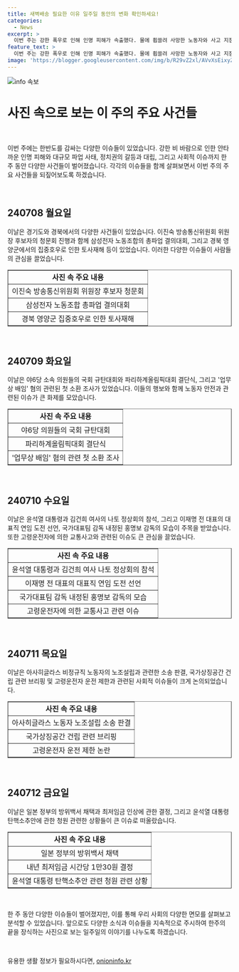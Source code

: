 ```yaml
---
title: 새벽배송 필요한 이유 일주일 동안의 변화 확인하세요!
categories:
  - News
excerpt: >
  이번 주는 강한 폭우로 인해 인명 피해가 속출했다. 물에 휩쓸려 사망한 노동자와 사고 지점에서 떨어진 저수지에서 발견된 여성 A씨의 사망으로 안타까운 사연들이 전해졌다. 또한, 윤석열 대통령의 거부에 따른 채 상병 특검법과 파리 올림픽 결단식, 그리고 대법원의 아사히글라스 노동자 소송 판결 등의 이야기도 주목받았다. 정치 또한 활발하게 이뤄졌는데, 이재명 전 대표의 대표직 연임 선언과  더불어민주당 김승원, 이건태, 이성윤, 장경태, 전현희 의원과 조국혁신당 박은정 의원이 윤석열 대통령 탄핵 소추안 청원 관련 청문회 출석요구서를 전달하는 과정에서 경비단 소속 경찰들과의 갈등도 끊이지 않았다.
feature_text: >
  이번 주는 강한 폭우로 인해 인명 피해가 속출했다. 물에 휩쓸려 사망한 노동자와 사고 지점에서 떨어진 저수지에서 발견된 여성 A씨의 사망으로 안타까운 사연들이 전해졌다. 또한, 윤석열 대통령의 거부에 따른 채 상병 특검법과 파리 올림픽 결단식, 그리고 대법원의 아사히글라스 노동자 소송 판결 등의 이야기도 주목받았다. 정치 또한 활발하게 이뤄졌는데, 이재명 전 대표의 대표직 연임 선언과  더불어민주당 김승원, 이건태, 이성윤, 장경태, 전현희 의원과 조국혁신당 박은정 의원이 윤석열 대통령 탄핵 소추안 청원 관련 청문회 출석요구서를 전달하는 과정에서 경비단 소속 경찰들과의 갈등도 끊이지 않았다.
image: 'https://blogger.googleusercontent.com/img/b/R29vZ2xl/AVvXsEixyZcFfHzMRdzZMjFBmAUKJYCLCGyLL1o632UiGVXcaFdKo_bkvkuCioo0uUKlGfBVcT3P84aROyZIXSBEx3Aw5nCQ3pTgDom1WDC4m8eifvWiAmWEEVb4x6G_l8C0QH225ldMjyaFvpxGEBGNO37VmDTDMHGhJPq73UglMfDca1-0aw/s1600/blogspot.png'
---
```


<p><img src="https://blogger.googleusercontent.com/img/b/R29vZ2xl/AVvXsEixyZcFfHzMRdzZMjFBmAUKJYCLCGyLL1o632UiGVXcaFdKo_bkvkuCioo0uUKlGfBVcT3P84aROyZIXSBEx3Aw5nCQ3pTgDom1WDC4m8eifvWiAmWEEVb4x6G_l8C0QH225ldMjyaFvpxGEBGNO37VmDTDMHGhJPq73UglMfDca1-0aw/s1600/blogspot.png" alt="info 속보" /></p>

<h1>사진 속으로 보는 이 주의 주요 사건들</h1>

<p data-ke-size="size16">&nbsp;</p>

<p>이번 주에는 한반도를 감싸는 다양한 이슈들이 있었습니다. 강한 비 바람으로 인한 안타까운 인명 피해와 대규모 파업 사태, 정치권의 갈등과 대립, 그리고 사회적 이슈까지 한 주 동안 다양한 사건들이 벌어졌습니다. 각각의 이슈들을 함께 살펴보면서 이번 주의 주요 사건들을 되짚어보도록 하겠습니다.</p>

<p data-ke-size="size16">&nbsp;</p>

<h2 data-ke-size="size26">240708 월요일</h2>

<p>이날은 경기도와 경북에서의 다양한 사건들이 있었습니다. 이진숙 방송통신위원회 위원장 후보자의 청문회 진행과 함께 삼성전자 노동조합의 총파업 결의대회, 그리고 경북 영양군에서의 집중호우로 인한 토사재해 등이 있었습니다. 이러한 다양한 이슈들이 사람들의 관심을 끌었습니다.</p>

<table style="width: 100%;" border="1">
<tbody>
<tr>
<td style="text-align: center; height: 17px;"><b>사진 속 주요 내용</b></td>
</tr>
<tr>
<td style="text-align: center; height: 17px;">이진숙 방송통신위원회 위원장 후보자 청문회</td>
</tr>
<tr>
<td style="text-align: center; height: 17px;">삼성전자 노동조합 총파업 결의대회</td>
</tr>
<tr>
<td style="text-align: center; height: 17px;">경북 영양군 집중호우로 인한 토사재해</td>
</tr>
</tbody>
</table>

<p data-ke-size="size16">&nbsp;</p>

<h2 data-ke-size="size26">240709 화요일</h2>

<p>이날은 야6당 소속 의원들의 국회 규탄대회와 파리하계올림픽대회 결단식, 그리고 '업무상 배임' 혐의 관련된 첫 소환 조사가 있었습니다. 이들의 행보와 함께 노동자 안전과 관련된 이슈가 큰 화제를 모았습니다.</p>

<table style="width: 100%;" border="1">
<tbody>
<tr>
<td style="text-align: center; height: 17px;"><b>사진 속 주요 내용</b></td>
</tr>
<tr>
<td style="text-align: center; height: 17px;">야6당 의원들의 국회 규탄대회</td>
</tr>
<tr>
<td style="text-align: center; height: 17px;">파리하계올림픽대회 결단식</td>
</tr>
<tr>
<td style="text-align: center; height: 17px;">'업무상 배임' 혐의 관련 첫 소환 조사</td>
</tr>
</tbody>
</table>

<p data-ke-size="size16">&nbsp;</p>

<h2 data-ke-size="size26">240710 수요일</h2>

<p>이날은 윤석열 대통령과 김건희 여사의 나토 정상회의 참석, 그리고 이재명 전 대표의 대표직 연임 도전 선언, 국가대표팀 감독 내정된 홍명보 감독의 모습이 주목을 받았습니다. 또한 고령운전자에 의한 교통사고와 관련된 이슈도 큰 관심을 끌었습니다.</p>

<table style="width: 100%;" border="1">
<tbody>
<tr>
<td style="text-align: center; height: 17px;"><b>사진 속 주요 내용</b></td>
</tr>
<tr>
<td style="text-align: center; height: 17px;">윤석열 대통령과 김건희 여사 나토 정상회의 참석</td>
</tr>
<tr>
<td style="text-align: center; height: 17px;">이재명 전 대표의 대표직 연임 도전 선언</td>
</tr>
<tr>
<td style="text-align: center; height: 17px;">국가대표팀 감독 내정된 홍명보 감독의 모습</td>
</tr>
<tr>
<td style="text-align: center; height: 17px;">고령운전자에 의한 교통사고 관련 이슈</td>
</tr>
</tbody>
</table>

<p data-ke-size="size16">&nbsp;</p>

<h2 data-ke-size="size26">240711 목요일</h2>

<p>이날은 아사히글라스 비정규직 노동자의 노조설립과 관련한 소송 판결, 국가상징공간 건립 관련 브리핑 및 고령운전자 운전 제한과 관련된 사회적 이슈들이 크게 논의되었습니다.</p>

<table style="width: 100%;" border="1">
<tbody>
<tr>
<td style="text-align: center; height: 17px;"><b>사진 속 주요 내용</b></td>
</tr>
<tr>
<td style="text-align: center; height: 17px;">아사히글라스 노동자 노조설립 소송 판결</td>
</tr>
<tr>
<td style="text-align: center; height: 17px;">국가상징공간 건립 관련 브리핑</td>
</tr>
<tr>
<td style="text-align: center; height: 17px;">고령운전자 운전 제한 논란</td>
</tr>
</tbody>
</table>

<p data-ke-size="size16">&nbsp;</p>

<h2 data-ke-size="size26">240712 금요일</h2>

<p>이날은 일본 정부의 방위백서 채택과 최저임금 인상에 관한 결정, 그리고 윤석열 대통령 탄핵소추안에 관한 청원 관련한 상황들이 큰 이슈로 떠올랐습니다.</p>

<table style="width: 100%;" border="1">
<tbody>
<tr>
<td style="text-align: center; height: 17px;"><b>사진 속 주요 내용</b></td>
</tr>
<tr>
<td style="text-align: center; height: 17px;">일본 정부의 방위백서 채택</td>
</tr>
<tr>
<td style="text-align: center; height: 17px;">내년 최저임금 시간당 1만30원 결정</td>
</tr>
<tr>
<td style="text-align: center; height: 17px;">윤석열 대통령 탄핵소추안 관련 청원 관련 상황</td>
</tr>
</tbody>
</table>

<p data-ke-size="size16">&nbsp;</p>

<p>한 주 동안 다양한 이슈들이 벌어졌지만, 이를 통해 우리 사회의 다양한 면모를 살펴보고 분석할 수 있었습니다. 앞으로도 다양한 소식과 이슈들을 지속적으로 주시하여 한주의 끝을 장식하는 사진으로 보는 일주일의 이야기를 나누도록 하겠습니다.</p>

<p data-ke-size="size16">&nbsp;</p>
유용한 생활 정보가 필요하시다면, <a href="https://onioninfo.kr" rel="dofollow">onioninfo.kr</a>


